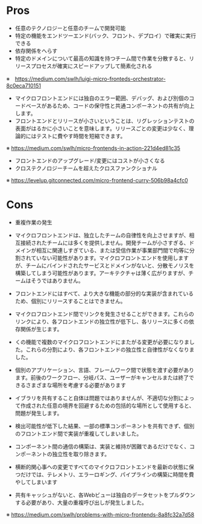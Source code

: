 # Pros

* 任意のテクノロジーと任意のチームで開発可能
* 特定の機能をエンドツーエンド(バック、フロント、デプロイ）で確実に実行できる
* 依存関係をへらす
* 特定のドメインについて最高の知識を持つチーム間で作業を分散すると、リリースプロセスが確実にスピードアップして簡素化される

※　https://medium.com/swlh/luigi-micro-fronteds-orchestrator-8c0eca710151

* マイクロフロントエンドには独自のエラー範囲、デバッグ、および別個のコードベースがあるため、コードの保守性と共通コンポーネントの共有が向上します。
* フロントエンドとリリースが小さいということは、リグレッションテストの表面がはるかに小さいことを意味します。リリースごとの変更は少なく、理論的にはテストに費やす時間を短縮できます。

※ https://medium.com/swlh/micro-frontends-in-action-221d4ed81c35

* フロントエンドのアップグレード/変更にはコストが小さくなる
* クロステクノロジーチームを超えたクロスファンクショナル

※ https://levelup.gitconnected.com/micro-frontend-curry-506b98a4cfc0

# Cons

* 重複作業の発生

* マイクロフロントエンドは、独立したチームの自律性を向上させますが、相互接続されたチームには多くを提供しません。開発チームが小さすぎる、ドメインが相互に関連しすぎている、または受信作業が事業部門間で均等に分割されていない可能性があります。マイクロフロントエンドを使用しますが、チームにバインドされたサービスとドメインがないと、分散モノリスを構築してしまう可能性があります。アーキテクチャは薄く広がりますが、チームはそうではありません。
* フロントエンドにはすべて、より大きな機能の部分的な実装が含まれているため、個別にリリースすることはできません。
* マイクロフロントエンド間でリンクを発生させることができます。これらのリンクにより、各フロントエンドの独立性が低下し、各リリースに多くの依存関係が生じます。
* くの機能で複数のマイクロフロントエンドにまたがる変更が必要になりました。これらの分割により、各フロントエンドの独立性と自律性がなくなりました。
* 個別のアプリケーション、言語、フレームワーク間で状態を渡す必要があります。前後のワークフロー、分岐パス、ユーザーがキャンセルまたは終了できるさまざまな場所を考慮する必要があります
* イブラリを共有すること自体は問題ではありませんが、不適切な分割によって作成された任意の境界を回避するための包括的な場所として使用すると、問題が発生します。
* 検出可能性が低下した結果、一部の標準コンポーネントを共有できず、個別のフロントエンド間で実装が重複してしまいました。
* コンポーネント間の通信の構築は、実装と維持が困難であるだけでなく、コンポーネントの独立性を取り除きます。
* 横断的関心事への変更ですべてのマイクロフロントエンドを最新の状態に保つだけでは、テレメトリ、エラーロギング、パイプラインの構築に時間を費やしてしまいます
* 共有キャッシュがないと、各Webビューは独自のデータセットをプルダウンする必要があり、大量の重複呼び出しが発生しました。

※ https://medium.com/swlh/problems-with-micro-frontends-8a8fc32a7d58
